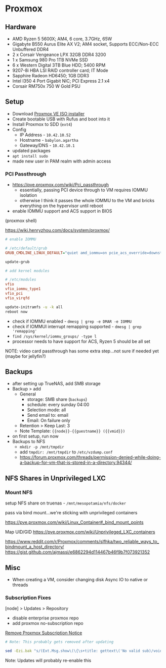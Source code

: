 # Proxmox

## Hardware

- AMD Ryzen 5 5600X; AM4, 6 core, 3.7GHz, 65W
- Gigabyte B550 Aurus Elite AX V2; AM4 socket, Supports ECC/Non-ECC Unbuffered DDR4
- 2 x Corsair Vengeance LPX 32GB DDR4 3200
- 1 x Samsung 980 Pro 1TB NVMe SSD
- 6 x Western Digital 3TB Blue HDD; 5400 RPM
- 9207-8i HBA LSI RAID controller card; IT Mode
- Sapphire Radeon HD6450; 1GB DDR3
- Intel I350 4 Port Gigabit NIC; PCI Express 2.1 x4
- Corsair RM750x 750 W Gold PSU

## Setup

- Download [Proxmox VE ISO installer](https://www.proxmox.com/en/downloads/item/proxmox-ve-7-3-iso-installer)
- Create bootable USB with Rufus and boot into it
- Install Proxmox to SDD (`ext4`)
- Config
  - IP Address - `10.42.10.52`
  - Hostname - `babylon.agartha`
  - Gateway/DNS - `10.42.10.1`
- updated packages
- `apt install sudo`
- made new user in PAM realm with admin access

### PCI Passthrough

- https://pve.proxmox.com/wiki/Pci_passthrough
  - essentially, passing PCI device through to VM requires IOMMU isolation
  - otherwise I think it passes the whole IOMMU to the VM and bricks everything on the hypervisor until reboot
- enable IOMMU support and ACS support in BIOS

(proxmox shell)

https://wiki.henryzhou.com/docs/system/proxmox/

```ini
# enable IOMMU

# /etc/default/grub
GRUB_CMDLINE_LINUX_DEFAULT="quiet amd_iommu=on pcie_acs_override=downstream,multifunction"
```

```sh
update-grub
```

```ini
# add kernel modules

# /etc/modules
vfio
vfio_iommu_type1
vfio_pci
vfio_virqfd
```

```sh
update-initramfs -u -k all
reboot now
```

- check if IOMMU enabled - `dmesg | grep -e DMAR -e IOMMU`
- check if IOMMUI interrupt remapping supported - `dmesg | grep 'remapping'`
- `find /sys/kernel/iommu_groups/ -type l`
- processor needs to have support for ACS, Ryzen 5 should be all set

NOTE: video card passthrough has some extra step...not sure if needed yet (maybe for jellyfin?)

## Backups

- after setting up TrueNAS, add SMB storage
- Backup > add
  - General
    - storage: SMB share (`backups`)
    - schedule: every sunday 04:00
    - Selection mode: all
    - Send email to: email
    - Email: On failure only
  - Retention > Keep Last: 3
  - Note Template: `{{node}}-{{guestname}} ({{vmid}})`
- on first setup, run now
- Backups to NFS
  - `mkdir -p /mnt/tmpdir`
  - add `tmpdir: /mnt/tmpdir` to `/etc/vzdump.conf`
  - https://forum.proxmox.com/threads/permission-denied-while-doing-a-backup-for-vm-that-is-stored-in-a-directory.94344/

## NFS Shares in Unprivileged LXC

### Mount NFS

setup NFS share on truenas - `/mnt/mesopotamia/nfs/docker`

pass via bind mount...we're sticking with unprivileged containers

https://pve.proxmox.com/wiki/Linux_Container#_bind_mount_points

Map UID/GID https://pve.proxmox.com/wiki/Unprivileged_LXC_containers

https://www.reddit.com/r/Proxmox/comments/slfhka/two_reliable_ways_to_bindmount_a_host_directory/
https://gist.github.com/ajmassi/e6862294d114467b46f9b7f073921352

## Misc

- When creating a VM, consider changing disk Async IO to native or threads

### Subscription Fixes

[node] > Updates > Repository
  - disable enterprise proxmox repo
  - add proxmox no-subscription repo

[Remove Proxmox Subscription Notice](https://johnscs.com/remove-proxmox51-subscription-notice/)

```sh
# Note: This probably gets removed after updating

sed -Ezi.bak "s/(Ext.Msg.show\(\{\s+title: gettext\('No valid sub)/void\(\{ \/\/\1/g" /usr/share/javascript/proxmox-widget-toolkit/proxmoxlib.js && systemctl restart pveproxy.service
```

Note: Updates will probably re-enable this
